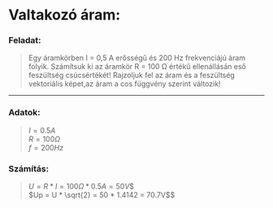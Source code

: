 # Valtakozó áram: 

### Feladat: 

>Egy áramkörben I = 0,5 A erősségű és 200 Hz frekvenciájú áram folyik. Számítsuk ki az áramkör R = 100 Ω értékű ellenállásán eső feszültség csúcsértékét! 
Rajzoljuk fel az áram és a feszültség vektoriális képet,az áram a cos függvény szerint változik!

----

### Adatok:
>$I = 0.5 A$  
 $R = 100 Ω$   
 $f = 200 Hz$

### Számítás:    
>$U = R * I = 100Ω * 0.5A = 50V$$  
 $Up = U * \sqrt{2} = 50 * 1.4142 = 70.7V$$   

